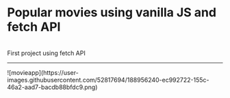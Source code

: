 # Popular movies using vanilla JS and fetch API
<br>
First project using fetch API 
<hr>
![movieapp](https://user-images.githubusercontent.com/52817694/188956240-ec992722-155c-46a2-aad7-bacdb88bfdc9.png)
